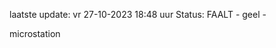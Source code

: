 laatste update: 
vr 27-10-2023 18:48   uur 
Status: FAALT - geel - 
<div class="service Y">microstation</div>